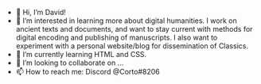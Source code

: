 - 👋 Hi, I’m David!
- 👀 I’m interested in learning more about digital humanities. I work on ancient texts and documents, and want to stay current with methods for digital encoding and publishing of manuscripts. I also want to experiment with a personal website/blog for dissemination of Classics.
- 🌱 I’m currently learning HTML and CSS.
- 💞️ I’m looking to collaborate on ...
- 📫 How to reach me: Discord @Corto#8206

<!---
Choppish/Choppish is a ✨ special ✨ repository because its `README.md` (this file) appears on your GitHub profile.
You can click the Preview link to take a look at your changes.
--->

